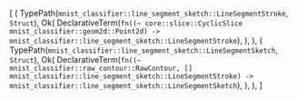 [
    (
        TypePath(`mnist_classifier::line_segment_sketch::LineSegmentStroke`, `Struct`),
        Ok(
            DeclarativeTerm(`fn((~ core::slice::CyclicSlice mnist_classifier::geom2d::Point2d) -> mnist_classifier::line_segment_sketch::LineSegmentStroke`),
        ),
    ),
    (
        TypePath(`mnist_classifier::line_segment_sketch::LineSegmentSketch`, `Struct`),
        Ok(
            DeclarativeTerm(`fn((~ mnist_classifier::raw_contour::RawContour, [] mnist_classifier::line_segment_sketch::LineSegmentStroke) -> mnist_classifier::line_segment_sketch::LineSegmentSketch`),
        ),
    ),
]